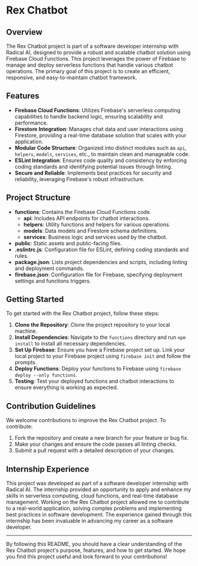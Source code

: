 # Rex Chatbot

## Overview

The Rex Chatbot project is part of a software developer internship with Radical AI, designed to provide a robust and scalable chatbot solution using Firebase Cloud Functions. This project leverages the power of Firebase to manage and deploy serverless functions that handle various chatbot operations. The primary goal of this project is to create an efficient, responsive, and easy-to-maintain chatbot framework.

## Features

- **Firebase Cloud Functions**: Utilizes Firebase's serverless computing capabilities to handle backend logic, ensuring scalability and performance.
- **Firestore Integration**: Manages chat data and user interactions using Firestore, providing a real-time database solution that scales with your application.
- **Modular Code Structure**: Organized into distinct modules such as `api`, `helpers`, `models`, `services`, etc., to maintain clean and manageable code.
- **ESLint Integration**: Ensures code quality and consistency by enforcing coding standards and identifying potential issues through linting.
- **Secure and Reliable**: Implements best practices for security and reliability, leveraging Firebase's robust infrastructure.

## Project Structure

- **functions**: Contains the Firebase Cloud Functions code.
  - **api**: Includes API endpoints for chatbot interactions.
  - **helpers**: Utility functions and helpers for various operations.
  - **models**: Data models and Firestore schema definitions.
  - **services**: Business logic and services used by the chatbot.
- **public**: Static assets and public-facing files.
- **.eslintrc.js**: Configuration file for ESLint, defining coding standards and rules.
- **package.json**: Lists project dependencies and scripts, including linting and deployment commands.
- **firebase.json**: Configuration file for Firebase, specifying deployment settings and functions triggers.

## Getting Started

To get started with the Rex Chatbot project, follow these steps:

1. **Clone the Repository**: Clone the project repository to your local machine.
2. **Install Dependencies**: Navigate to the `functions` directory and run `npm install` to install all necessary dependencies.
3. **Set Up Firebase**: Ensure you have a Firebase project set up. Link your local project to your Firebase project using `firebase init` and follow the prompts.
4. **Deploy Functions**: Deploy your functions to Firebase using `firebase deploy --only functions`.
5. **Testing**: Test your deployed functions and chatbot interactions to ensure everything is working as expected.

## Contribution Guidelines

We welcome contributions to improve the Rex Chatbot project. To contribute:

1. Fork the repository and create a new branch for your feature or bug fix.
2. Make your changes and ensure the code passes all linting checks.
3. Submit a pull request with a detailed description of your changes.

## Internship Experience

This project was developed as part of a software developer internship with Radical AI. The internship provided an opportunity to apply and enhance my skills in serverless computing, cloud functions, and real-time database management. Working on the Rex Chatbot project allowed me to contribute to a real-world application, solving complex problems and implementing best practices in software development. The experience gained through this internship has been invaluable in advancing my career as a software developer.

---

By following this README, you should have a clear understanding of the Rex Chatbot project's purpose, features, and how to get started. We hope you find this project useful and look forward to your contributions!
